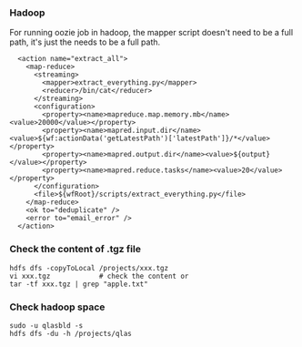 ### Hadoop

For running oozie job in hadoop, the mapper script doesn't need to be a full path, it's just the <file> needs to be a full path. 

```
  <action name="extract_all">
    <map-reduce>
      <streaming>
        <mapper>extract_everything.py</mapper>
        <reducer>/bin/cat</reducer>
      </streaming>
      <configuration>
        <property><name>mapreduce.map.memory.mb</name><value>20000</value></property>
        <property><name>mapred.input.dir</name><value>${wf:actionData('getLatestPath')['latestPath']}/*</value></property>
        <property><name>mapred.output.dir</name><value>${output}</value></property>
        <property><name>mapred.reduce.tasks</name><value>20</value></property>
      </configuration>
      <file>${wfRoot}/scripts/extract_everything.py</file>
    </map-reduce>
    <ok to="deduplicate" />
    <error to="email_error" />
  </action>
```

### Check the content of .tgz file

```
hdfs dfs -copyToLocal /projects/xxx.tgz
vi xxx.tgz            # check the content or
tar -tf xxx.tgz | grep "apple.txt"
```

### Check hadoop space 

```
sudo -u qlasbld -s
hdfs dfs -du -h /projects/qlas
```
